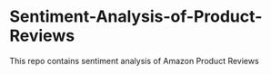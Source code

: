 ﻿# Sentiment-Analysis-of-Product-Reviews
 
 This repo contains sentiment analysis of Amazon Product Reviews
